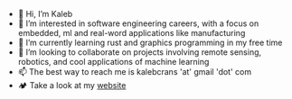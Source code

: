 - 👋 Hi, I’m Kaleb
- 👀 I’m interested in software engineering careers, with a focus on embedded, ml and real-word applications like manufacturing
- 🌱 I’m currently learning rust and graphics programming in my free time
- 🤝 I’m looking to collaborate on projects involving remote sensing, robotics, and cool applications of machine learning 
- 📫 The best way to reach me is kalebcrans 'at' gmail 'dot' com
- 🏕 Take a look at my [website](https://kcrans.com)

<!---
kcrans/kcrans is a ✨ special ✨ repository because its `README.md` (this file) appears on your GitHub profile.
You can click the Preview link to take a look at your changes.
--->
